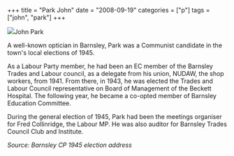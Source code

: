 +++
title = "Park John"
date = "2008-09-19"
categories = ["p"]
tags = ["john", "park"]
+++

![](http://79.170.40.183/grahamstevenson.me.uk/images/stories/park%20john%201945.jpg)John Park

A well-known optician in Barnsley, Park was a Communist candidate in the town's local elections of 1945.

As a Labour Party member, he had been an EC member of the Barnsley Trades and Labour council, as a delegate from his union, NUDAW, the shop workers, from 1941. From there, in 1943, he was elected the Trades and Labour Council representative on Board of Management of the Beckett Hospital. The following year, he became a co-opted member of Barnsley Education Committee.

During the general election of 1945, Park had been the meetings organiser for Fred Collinridge, the Labour MP. He was also auditor for Barnsley Trades Council Club and Institute.

_Source: Barnsley CP 1945 election address_
